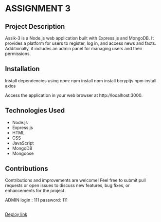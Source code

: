 # ASSIGNMENT 3

## Project Description
Assik-3 is a Node.js web application built with Express.js and MongoDB. It provides a platform for users to register, log in, and access news and facts. Additionally, it includes an admin panel for managing users and their permissions.

## Installation
Install dependencies using npm:
npm install
npm install bcryptjs
npm install axios

Access the application in your web browser at http://localhost:3000.

## Technologies Used
- Node.js
- Express.js
- HTML
- CSS
- JavaScript
- MongoDB
- Mongoose

## Contributions
Contributions and improvements are welcome! Feel free to submit pull requests or open issues to discuss new features, bug fixes, or enhancements for the project.

ADMIN 
login :    111
password:  111

##
[Deploy link](https://history-node.onrender.com/)
